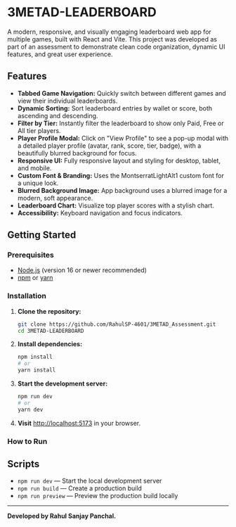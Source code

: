 # 3METAD-LEADERBOARD

A modern, responsive, and visually engaging leaderboard web app for multiple games, built with React and Vite. This project was developed as part of an assessment to demonstrate clean code organization, dynamic UI features, and great user experience.

## Features

- **Tabbed Game Navigation:** Quickly switch between different games and view their individual leaderboards.
- **Dynamic Sorting:** Sort leaderboard entries by wallet or score, both ascending and descending.
- **Filter by Tier:** Instantly filter the leaderboard to show only Paid, Free or All tier players.
- **Player Profile Modal:** Click on "View Profile" to see a pop-up modal with a detailed player profile (avatar, rank, score, tier, badge), with a beautifully blurred background for focus.
- **Responsive UI:** Fully responsive layout and styling for desktop, tablet, and mobile.
- **Custom Font & Branding:** Uses the MontserratLightAlt1 custom font for a unique look.
- **Blurred Background Image:** App background uses a blurred image for a modern, soft appearance.
- **Leaderboard Chart:** Visualize top player scores with a stylish chart.
- **Accessibility:** Keyboard navigation and focus indicators.

## Getting Started

### Prerequisites

- [Node.js](https://nodejs.org/) (version 16 or newer recommended)
- [npm](https://www.npmjs.com/) or [yarn](https://yarnpkg.com/)

### Installation

1. **Clone the repository:**

   ```bash
   git clone https://github.com/RahulSP-4601/3METAD_Assessment.git
   cd 3METAD-LEADERBOARD
   ```

2. **Install dependencies:**

   ```bash
   npm install
   # or
   yarn install
   ```

3. **Start the development server:**

   ```bash
   npm run dev
   # or
   yarn dev
   ```

4. **Visit** [http://localhost:5173](http://localhost:5173) in your browser.

### How to Run

## Scripts

- `npm run dev` — Start the local development server
- `npm run build` — Create a production build
- `npm run preview` — Preview the production build locally

---

**Developed by Rahul Sanjay Panchal.**

